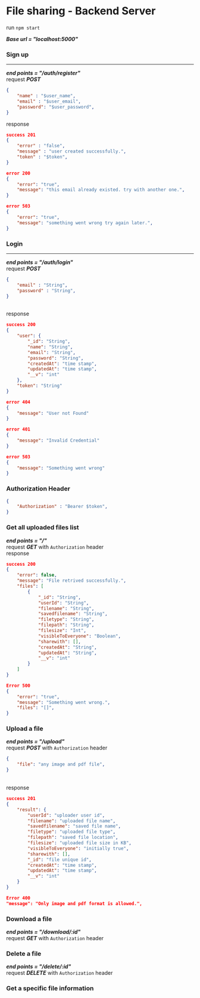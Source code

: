 # File sharing - Backend Server

run `npm start`

***Base url = "localhost:5000"***

### Sign up
-------------
***end points = "/auth/register"***
<br /> request ***POST***
```json
{
    "name" : "$user_name",
    "email" : "$user_email",
    "password": "$user_password",
}
```
response
```json 
success 201
{
    "error" : "false",
    "message" : "user created successfully.",
    "token" : "$token",
}
```
```json 
error 200
{
    "error": "true",
    "message": "this email already existed. try with another one.",
}
```
```json 
error 503
{
    "error": "true",
    "message": "something went wrong try again later.",
}
```

### Login
----------
***end points = "/auth/login"***
<br /> request ***POST***
```json
{
    "email" : "String",
    "password" : "String",
}
```
<br /> response
```json
success 200
{
    "user": {
        "_id": "String",
        "name": "String",
        "email": "String",
        "password": "String",
        "createdAt": "time stamp",
        "updatedAt": "time stamp",
        "__v": "int"
    },
    "token": "String"
}
```
```json
error 404
{
    "message": "User not Found"
}
```
```json
error 401
{
    "message": "Invalid Credential"
}
```
```json
error 503
{
    "message": "Something went wrong"
}
```

### Authorization Header
```json
{
    "Authorization" : "Bearer $token",
}
```

### Get all uploaded files list
***end points = "/"***
<br /> request ***GET*** with `Authorization` header
<br /> response
```json
success 200
{
    "error": false,
    "message": "File retrived successfully.",
    "files": [
        {
            "_id": "String",
            "userId": "String",
            "filename": "String",
            "savedfilename": "String",
            "filetype": "String",
            "filepath": "String",
            "filesize": "Int",
            "visibleToEveryone": "Boolean",
            "sharewith": [],
            "createdAt": "String",
            "updatedAt": "String",
            "__v": "int"
        }
    ]
}
```
```json
Error 500
{
    "error": "true",
    "message": "Something went wrong.",
    "files": "[]",
}
```

### Upload a file
***end points = "/upload"***
<br /> request ***POST*** with `Authorization` header
```json
{
    "file": "any image and pdf file",
}
```
<br /> response
```json
success 201
{
    "result": {
        "userId": "uploader user id",
        "filename": "uploaded file name",
        "savedfilename": "saved file name",
        "filetype": "uploaded file type",
        "filepath": "saved file location",
        "filesize": "uploaded file size in KB",
        "visibleToEveryone": "initially true",
        "sharewith": [],
        "_id": "file unique id",
        "createdAt": "time stamp",
        "updatedAt": "time stamp",
        "__v": "int"
    }
}
```
```json
Error 400
"message": "Only image and pdf format is allowed.",
```

### Download a file
***end points = "/download/:id"***
<br /> request ***GET*** with `Authorization` header

### Delete a file
***end points = "/delete/:id"***
<br /> request ***DELETE*** with `Authorization` header


### Get a specific file information
